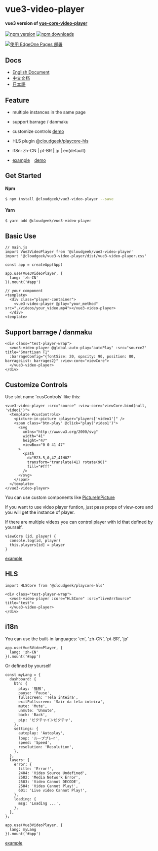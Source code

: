 # vue3-video-player

#### vue3 version of [vue-core-video-player](https://github.com/core-player/vue-core-video-player)

[![npm version](https://img.shields.io/npm/v/@cloudgeek/vue3-video-player.svg?style=flat-square)](https://www.npmjs.com/package/@cloudgeek/vue3-video-player)
[![npm downloads](https://img.shields.io/npm/dm/@cloudgeek/vue3-video-player.svg?style=flat-square)](https://www.npmjs.com/package/@cloudgeek/vue3-video-player)

[![使用 EdgeOne Pages 部署](https://cdnstatic.tencentcs.com/edgeone/pages/deploy.svg)](https://edgeone.ai/pages/new?repository-url=https%3A%2F%2Fgithub.com%2FLarchLiue%2Fvue3-video-player)

## Docs

+ [English Document](https://core-player.github.io/vue-core-video-player/)
+ [中文文档](https://core-player.github.io/vue-core-video-player/zh/)
+ [日本語](./docs/jp/README.md)

## Feature
- multiple instances in the same page
  
- support barrage / danmaku

- customize controls [demo](https://stackblitz.com/edit/vitejs-vite-rf6dum?file=src%2FApp.vue)

- HLS plugin [@cloudgeek/playcore-hls](https://github.com/LarchLiu/playcore-hls)

- i18n: zh-CN | pt-BR | jp | en(default)

- [example](https://github.com/LarchLiu/vue3-video-player/blob/master/src/App.vue) &ensp; [demo](https://larchliu.github.io/vue3-video-player/)

## Get Started

#### Npm

``` bash
$ npm install @cloudgeek/vue3-video-player --save
```

#### Yarn

``` bash
$ yarn add @cloudgeek/vue3-video-player
```

## Basic Use
```
// main.js
import Vue3VideoPlayer from '@cloudgeek/vue3-video-player'
import '@cloudgeek/vue3-video-player/dist/vue3-video-player.css'

const app = createApp(App)

app.use(Vue3VideoPlayer, {
  lang: 'zh-CN'
}).mount('#app')
```
``` vue
// your component
<template>
  <div class="player-container">
    <vue3-video-player @play="your_method" src="./videos/your_video.mp4"></vue3-video-player>
  </div>
<template>
```

## Support barrage / danmaku

``` vue
<div class="test-player-wrap">
  <vue3-video-player @global-auto-play="autoPlay" :src="source2" title="Smartisan T1"
  :barrageConfig="{fontSize: 20, opacity: 90, position: 80, barrageList: barrages2}" :view-core="viewCore">
  </vue3-video-player>
</div>
```

## Customize Controls

Use slot name 'cusControls' like this:

```vue
<vue3-video-player :src="source" :view-core="viewCore.bind(null, 'video1')">
  <template #cusControls>
    <picture-in-picture :player="players['video1']" />
    <span class="btn-play" @click="play('video1')">
      <svg
        xmlns="http://www.w3.org/2000/svg"
        width="41"
        height="47"
        viewBox="0 0 41 47"
      >
        <path
          d="M23.5,0,47,41H0Z"
          transform="translate(41) rotate(90)"
          fill="#fff"
        />
      </svg>
    </span>
  </template>
</vue3-video-player>
```
You can use custom components like [PictureInPicture](https://stackblitz.com/edit/vitejs-vite-rf6dum?file=src%2Fcomponents%2FPictureInPicture.vue)

If you want to use video player funtion, just pass props of view-core and you will get the instance of player.

If there are multiple videos you can control player with id that defined by yourself.

``` vue
viewCore (id, player) {
  console.log(id, player)
  this.players[id] = player
}
```

[example](https://stackblitz.com/edit/vitejs-vite-rf6dum?file=src%2FApp.vue)

## HLS
```
import HLSCore from '@cloudgeek/playcore-hls'
```

``` vue
<div class="test-player-wrap">
  <vue3-video-player :core="HLSCore" :src="liveArrSource" title="test">
  </vue3-video-player>
</div>
```

## i18n
You can use the built-in languages: 'en', 'zh-CN', 'pt-BR', 'jp'
```vue
app.use(Vue3VideoPlayer, {
  lang: 'zh-CN'
}).mount('#app')
```
Or defined by yourself
```vue
const myLang = {
  dashboard: {
    btn: {
      play: '播放',
      pause: 'Pause',
      fullscreen: 'Tela inteira',
      exitFullscreen: 'Sair da tela inteira',
      mute: 'Mute',
      unmute: 'Unmute',
      back: 'Back',
      pip: 'ピクチャインピクチャ',
    },
    settings: {
      autoplay: 'Autoplay',
      loop: 'ループプレイ',
      speed: 'Speed',
      resolution: 'Resolution',
    },
  },
  layers: {
    error: {
      title: 'Error!',
      2404: 'Video Source Undefined',
      2502: 'Media Network Error',
      2503: 'Video Cannot DECODE',
      2504: 'Video Cannot Play!',
      601: 'Live video Cannot Play!',
    },
    loading: {
      msg: 'Loading ...',
    },
  },
};

app.use(Vue3VideoPlayer, {
  lang: myLang
}).mount('#app')
```
[example](https://stackblitz.com/edit/vitejs-vite-rf6dum?file=src%2Fmain.js)
